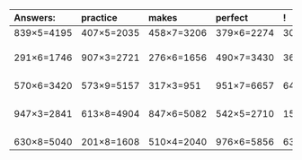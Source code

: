 | Answers: | practice | makes | perfect | ! |
| :--- | :--- | :--- | :--- | :--- |
| 839×5=4195 | 407×5=2035 | 458×7=3206 | 379×6=2274 | 309×8=2472 | 
|   |   |   |   |   | 
|   |   |   |   |   | 
|   |   |   |   |   | 
| 291×6=1746 | 907×3=2721 | 276×6=1656 | 490×7=3430 | 366×9=3294 | 
|   |   |   |   |   | 
|   |   |   |   |   | 
|   |   |   |   |   | 
|   |   |   |   |   | 
| 570×6=3420 | 573×9=5157 | 317×3=951 | 951×7=6657 | 645×3=1935 | 
|   |   |   |   |   | 
|   |   |   |   |   | 
|   |   |   |   |   | 
|   |   |   |   |   | 
| 947×3=2841 | 613×8=4904 | 847×6=5082 | 542×5=2710 | 152×7=1064 | 
|   |   |   |   |   | 
|   |   |   |   |   | 
|   |   |   |   |   | 
|   |   |   |   |   | 
| 630×8=5040 | 201×8=1608 | 510×4=2040 | 976×6=5856 | 634×8=5072 | 
